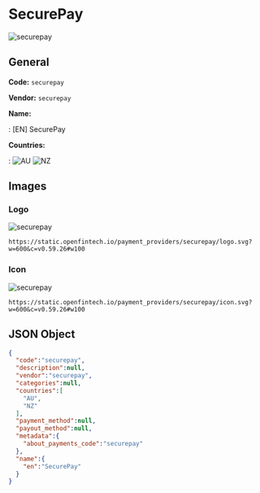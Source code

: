 
# SecurePay 
![securepay](https://static.openfintech.io/payment_providers/securepay/logo.svg?w=600&c=v0.59.26#w100)  

## General 
 
**Code:** `securepay` 
 
**Vendor:** `securepay` 
 
**Name:**  
 
:	[EN] SecurePay  
 
**Countries:**  
 
:	![AU](https://cdnjs.cloudflare.com/ajax/libs/flag-icon-css/3.3.0/flags/4x3/au.svg#w24) 	![NZ](https://cdnjs.cloudflare.com/ajax/libs/flag-icon-css/3.3.0/flags/4x3/nz.svg#w24)  

## Images 

### Logo 
 
![securepay](https://static.openfintech.io/payment_providers/securepay/logo.svg?w=600&c=v0.59.26#w100)  

```
https://static.openfintech.io/payment_providers/securepay/logo.svg?w=600&c=v0.59.26#w100
```  

### Icon 
 
![securepay](https://static.openfintech.io/payment_providers/securepay/icon.svg?w=600&c=v0.59.26#w100)  

```
https://static.openfintech.io/payment_providers/securepay/icon.svg?w=600&c=v0.59.26#w100
```  

## JSON Object 

```json
{
  "code":"securepay",
  "description":null,
  "vendor":"securepay",
  "categories":null,
  "countries":[
    "AU",
    "NZ"
  ],
  "payment_method":null,
  "payout_method":null,
  "metadata":{
    "about_payments_code":"securepay"
  },
  "name":{
    "en":"SecurePay"
  }
}
```  
